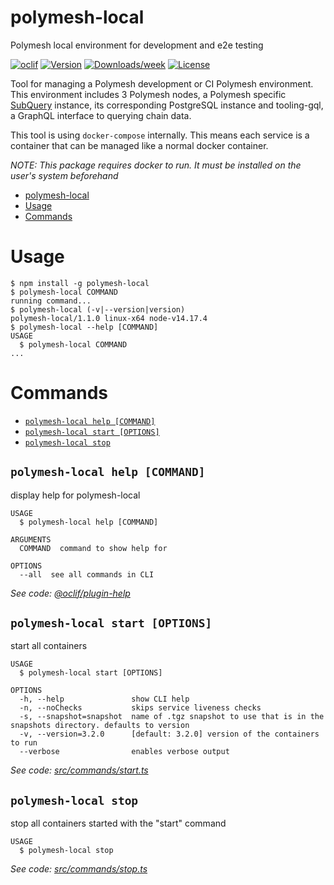 # polymesh-local

Polymesh local environment for development and e2e testing

[![oclif](https://img.shields.io/badge/cli-oclif-brightgreen.svg)](https://oclif.io)
[![Version](https://img.shields.io/npm/v/polymesh-local.svg)](https://npmjs.org/package/polymesh-local)
[![Downloads/week](https://img.shields.io/npm/dw/polymesh-local.svg)](https://npmjs.org/package/polymesh-local)
[![License](https://img.shields.io/npm/l/polymesh-local.svg)](https://github.com/PolymathNetwork/polymesh-local/blob/master/package.json)

Tool for managing a Polymesh development or CI Polymesh environment. This environment includes 3 Polymesh nodes, a Polymesh specific [SubQuery](https://subquery.network/) instance, its corresponding PostgreSQL instance and tooling-gql, a GraphQL interface to querying chain data.

This tool is using `docker-compose` internally. This means each service is a container that can be managed like a normal docker container.

_NOTE: This package requires docker to run. It must be installed on the user's system beforehand_

<!-- toc -->
- [polymesh-local](#polymesh-local)
- [Usage](#usage)
- [Commands](#commands)
<!-- tocstop -->

# Usage

<!-- usage -->

```sh-session
$ npm install -g polymesh-local
$ polymesh-local COMMAND
running command...
$ polymesh-local (-v|--version|version)
polymesh-local/1.1.0 linux-x64 node-v14.17.4
$ polymesh-local --help [COMMAND]
USAGE
  $ polymesh-local COMMAND
...
```

<!-- usagestop -->

# Commands

<!-- commands -->

- [`polymesh-local help [COMMAND]`](#polymesh-local-help-command)
- [`polymesh-local start [OPTIONS]`](#polymesh-local-start-options)
- [`polymesh-local stop`](#polymesh-local-stop)

## `polymesh-local help [COMMAND]`

display help for polymesh-local

```
USAGE
  $ polymesh-local help [COMMAND]

ARGUMENTS
  COMMAND  command to show help for

OPTIONS
  --all  see all commands in CLI
```

_See code: [@oclif/plugin-help](https://github.com/oclif/plugin-help/blob/v3.2.2/src/commands/help.ts)_

## `polymesh-local start [OPTIONS]`

start all containers

```
USAGE
  $ polymesh-local start [OPTIONS]

OPTIONS
  -h, --help               show CLI help
  -n, --noChecks           skips service liveness checks
  -s, --snapshot=snapshot  name of .tgz snapshot to use that is in the snapshots directory. defaults to version
  -v, --version=3.2.0      [default: 3.2.0] version of the containers to run
  --verbose                enables verbose output
```

_See code: [src/commands/start.ts](https://github.com/PolymathNetwork/polymesh-local/blob/v1.1.0/src/commands/start.ts)_

## `polymesh-local stop`

stop all containers started with the "start" command

```
USAGE
  $ polymesh-local stop
```

_See code: [src/commands/stop.ts](https://github.com/PolymathNetwork/polymesh-local/blob/v1.1.0/src/commands/stop.ts)_

<!-- commandsstop -->
